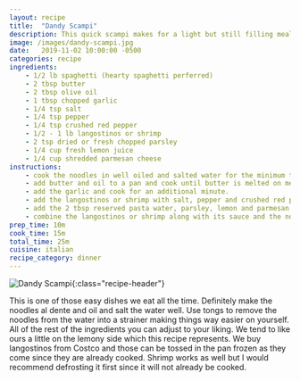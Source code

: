 ```yaml
---
layout: recipe
title:  "Dandy Scampi"
description: This quick scampi makes for a light but still filling meal
image: /images/dandy-scampi.jpg
date:   2019-11-02 10:00:00 -0500
categories: recipe
ingredients:
    - 1/2 lb spaghetti (hearty spaghetti perferred)
    - 2 tbsp butter
    - 2 tbsp olive oil
    - 1 tbsp chopped garlic
    - 1/4 tsp salt
    - 1/4 tsp pepper
    - 1/4 tsp crushed red pepper
    - 1/2 - 1 lb langostinos or shrimp
    - 2 tsp dried or fresh chopped parsley 
    - 1/4 cup fresh lemon juice
    - 1/4 cup shredded parmesan cheese
instructions:
    - cook the noodles in well oiled and salted water for the minimum time on the package directions. reserve 2 tbsp pasta water.
    - add butter and oil to a pan and cook until butter is melted on medium heat.
    - add the garlic and cook for an additional minute.
    - add the langostinos or shrimp with salt, pepper and crushed red pepper. cook for about 5 minutes.
    - add the 2 tbsp reserved pasta water, parsley, lemon and parmesan cheese to the pan. toss well and turn off heat.
    - combine the langostinos or shrimp along with its sauce and the noodles. toss well and serve!
prep_time: 10m
cook_time: 15m
total_time: 25m
cuisine: italian
recipe_category: dinner
---
```

![Dandy Scampi](/images/dandy-scampi.jpg){:class="recipe-header"}

This is one of those easy dishes we eat all the time. Definitely make the noodles al dente and oil and salt the water well. Use tongs to remove the noodles from the water into a strainer making things way easier on yourself. All of the rest of the ingredients you can adjust to your liking. We tend to like ours a little on the lemony side which this recipe represents. We buy langostinos from Costco and those can be tossed in the pan frozen as they come since they are already cooked. Shrimp works as well but I would recommend defrosting it first since it will not already be cooked.